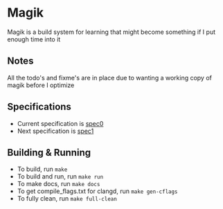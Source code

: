 # Magik
Magik is a build system for learning that might become something if I put enough time into it

## Notes
All the todo's and fixme's are in place due to wanting a working copy of magik before I optimize

## Specifications
- Current specification is [spec0](/specs/spec0.md)
- Next specification is [spec1](/specs/spec1.md)

## Building & Running
- To build, run ```make```
- To build and run, run ```make run```
- To make docs, run ```make docs```
- To get compile_flags.txt for clangd, run ```make gen-cflags```
- To fully clean, run ```make full-clean```